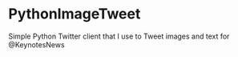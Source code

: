 # PythonImageTweet
Simple Python Twitter client that I use to Tweet images and text for @KeynotesNews
